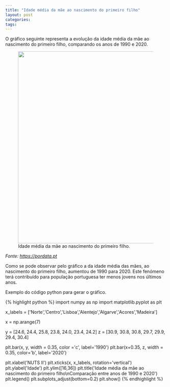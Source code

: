 ```yaml
---
title: "Idade média da mãe ao nascimento do primeiro filho"
layout: post
categories: 
tags: 
---
```


O gráfico seguinte representa a evolução da idade média da mãe ao nascimento do primeiro filho, comparando os anos de 1990 e 2020.

<figure>
<img  src="/1P/assets/Figure_1.png"  width="600"/>
<figcaption>Idade média da mãe ao nascimento do primeiro filho.</figcaption>
</figure>

*Fonte: <https://pordata.pt>*

Como se pode observar pelo gráfico a da idade média das mães, ao nascimento do primeiro filho, aumentou de 1990 para 2020. Este fenómeno terá contribuído para população portuguesa ter menos jovens nos últimos anos.

Exemplo do código python para gerar o gráfico.

{% highlight python %}
import numpy as np
import matplotlib.pyplot as plt

x_labels = ['Norte','Centro','Lisboa','Alentejo','Algarve','Acores','Madeira']

x = np.arange(7)

y = [24.6, 24.4, 25.8, 23.8, 24.0, 23.4, 24.2]
z = [30.9, 30.8, 30.8, 29.7, 29.9, 29.4, 30.4]

plt.bar(x, y, width = 0.35, color ='c', label='1990')
plt.bar(x+0.35, z, width = 0.35, color='b', label='2020')

plt.xlabel('NUTS II')
plt.xticks(x, x_labels, rotation='vertical')
plt.ylabel('Idade')
plt.ylim([16,36])
plt.title('Idade média da mãe ao nascimento do primeiro filho\nComparação entre anos de 1990 e 2020')
plt.legend()
plt.subplots_adjust(bottom=0.2)
plt.show()
{% endhighlight %}
